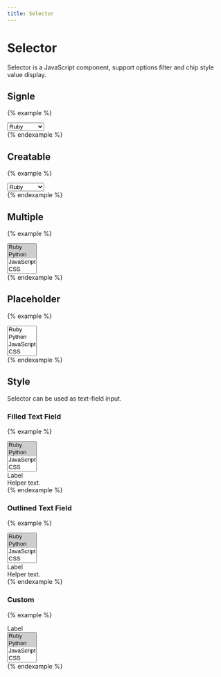```yaml
---
title: Selector
---
```


# Selector

Selector is a JavaScript component, support options filter and chip style value display.

## Signle

{% example %}
<div class="selector" data-controller="selector">
  <select>
    <option value="Ruby">Ruby</option>
    <option value="Python">Python</option>
    <option value="JavaScript">JavaScript</option>
    <option value="CSS">CSS</option>
    <option value="HTML">HTML</option>
  </select>
</div>
{% endexample %}

## Creatable

{% example %}
<div class="selector" data-controller="selector" data-selector-creatable-value="true">
  <select>
    <option value="Ruby" selected>Ruby</option>
    <option value="Python">Python</option>
    <option value="JavaScript">JavaScript</option>
    <option value="CSS">CSS</option>
    <option value="HTML">HTML</option>
  </select>
</div>
{% endexample %}

## Multiple

{% example %}
<div class="selector selector--filled" data-controller="selector" data-selector-max-items-value="3">
  <select multiple>
    <option value="Ruby" selected>Ruby</option>
    <option value="Python" selected>Python</option>
    <option value="JavaScript">JavaScript</option>
    <option value="CSS">CSS</option>
    <option value="HTML">HTML</option>
  </select>
</div>
{% endexample %}

## Placeholder

{% example %}
<div class="selector selector--filled" data-controller="selector" data-selector-placeholder-value="Add tag...">
  <select multiple>
    <option value="Ruby">Ruby</option>
    <option value="Python">Python</option>
    <option value="JavaScript">JavaScript</option>
    <option value="CSS">CSS</option>
    <option value="HTML">HTML</option>
  </select>
</div>
{% endexample %}

## Style

Selector can be used as text-field input.

### Filled Text Field

{% example %}
<div class="text-field text-field--filled">
  <div class="text-field__container">
    <div class="selector text-field__input" data-controller="selector" data-selector-placeholder-value="Tag..." data-selector-creatable-value="true" data-selector-max-items-value="5">
      <select multiple>
        <option value="Ruby" selected>Ruby</option>
        <option value="Python" selected>Python</option>
        <option value="JavaScript">JavaScript</option>
        <option value="CSS">CSS</option>
        <option value="HTML">HTML</option>
      </select>
    </div>
    <label class="text-field__label">Label</label>
  </div>
  <div class="text-field__helper-text">
    Helper text.
  </div>
</div>
{% endexample %}

### Outlined Text Field

{% example %}
<div class="text-field text-field--outlined">
  <div class="text-field__container">
    <div class="selector text-field__input" data-controller="selector" data-selector-placeholder-value="Tag..." data-selector-creatable-value="true" data-selector-max-items-value="5">
      <select multiple>
        <option value="Ruby" selected>Ruby</option>
        <option value="Python" selected>Python</option>
        <option value="JavaScript">JavaScript</option>
        <option value="CSS">CSS</option>
        <option value="HTML">HTML</option>
      </select>
    </div>
    <label class="text-field__label">Label</label>
  </div>
  <div class="text-field__helper-text">
    Helper text.
  </div>
</div>
{% endexample %}

### Custom

{% example %}
<div class="display-flex padding-x-3 align-items-center border-top border-bottom">
  <label>Label</label>
  <div class="selector" data-controller="selector" data-selector-creatable-value="true" data-selector-max-items-value="5">
    <select multiple>
      <option value="Ruby" selected>Ruby</option>
      <option value="Python" selected>Python</option>
      <option value="JavaScript">JavaScript</option>
      <option value="CSS">CSS</option>
      <option value="HTML">HTML</option>
    </select>
  </div>
</div>
{% endexample %}
